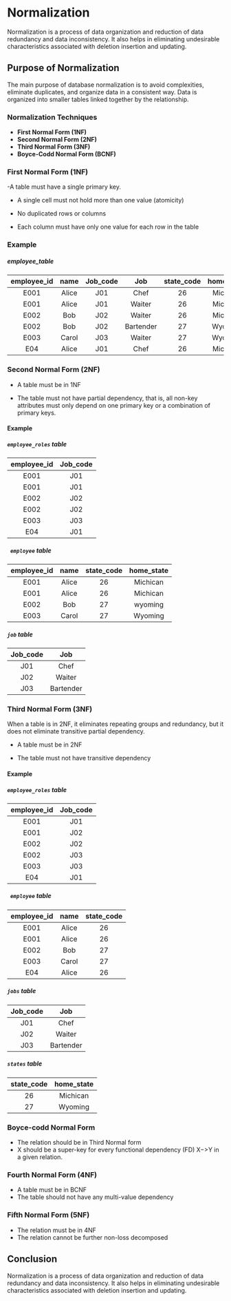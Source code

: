 # Normalization

Normalization is a process of data organization and reduction of data redundancy and data inconsistency.
It also helps in eliminating undesirable characteristics associated with deletion insertion and updating.
## Purpose of Normalization

The main purpose of database normalization is to avoid complexities, eliminate duplicates, and organize data in a consistent way.
Data is organized into smaller tables linked together by the relationship.


### Normalization Techniques

- **First Normal Form (1NF)**
- **Second Normal Form (2NF)**
- **Third Normal Form (3NF)**
- **Boyce-Codd Normal Form (BCNF)**


### First Normal Form (1NF)
-A table must have a single primary key.

- A single cell must not hold more than one value (atomicity)

- No duplicated rows or columns  
- Each column must have only one value for each row in the table

### Example
##### employee_table

| employee_id | name | Job_code | Job|state_code | home_state|
|:-----------:|:----:|:--------:|:--:|:---------:|:---------:|
| E001        | Alice|J01       | Chef | 26 |Michican|
|E001|Alice|J01|Waiter|26|Michican|
|E002|Bob|J02|Waiter|26|Michican|
|E002|Bob|J02|Bartender|27|Wyoming|
|E003|Carol|J03|Waiter|27|Wyoming|
|E04|Alice|J01|Chef|26|Michican|




### Second Normal Form (2NF)

- A table must be in 1NF

- The table must not have partial dependency, that is, all non-key attributes must only depend on one primary key or a combination of primary keys.


#### Example

##### `employee_roles` table

| employee_id |  Job_code |
|:-----------:|:--------:|
| E001        |J01       |
|E001|J01|
|E002|J02|
|E002|J02|
|E003|J03|
|E04|J01|

##### ` employee` table

| employee_id | name |state_code | home_state|
|:-----------:|:----:|:---------:|:---------:|
| E001        | Alice|26 |Michican|
|E001|Alice|26|Michican|
|E002|Bob|27|wyoming|
|E003|Carol|27|Wyoming|




##### `job` table

| Job_code | Job|
|:--------:|:--:|
|J01|Chef|
|J02|Waiter|
|J03|Bartender|



### Third Normal Form (3NF)
When a table is in 2NF, it eliminates repeating groups and redundancy, but it does not eliminate transitive partial dependency.

- A table must be in 2NF

- The table must not have transitive dependency

#### Example

##### `employee_roles` table

| employee_id |  Job_code |
|:-----------:|:--------:|
| E001        |J01       |
|E001|J02|
|E002|J02|
|E002|J03|
|E003|J03|
|E04|J01|

##### ` employee` table

| employee_id | name |state_code |
|:-----------:|:----:|:---------:|
| E001        | Alice|26 |
|E001|Alice|26|
|E002|Bob|27|
|E003|Carol|27|
|E04|Alice|26|

##### `jobs` table

| Job_code | Job|
|:--------:|:--:|
|J01|Chef|
|J02|Waiter|
|J03|Bartender|

##### `states` table

| state_code | home_state|
|:----------:|:---------:|
|26|Michican|
|27|Wyoming|


### Boyce-codd Normal Form

- The relation should be in Third Normal form  
- X should be a super-key for every functional dependency (FD) X−>Y in a given relation. 

### Fourth Normal Form (4NF)

- A table must be in BCNF
- The table should not have any multi-value dependency

### Fifth Normal Form (5NF)
- The relation must be in 4NF
- The relation cannot be further non-loss decomposed



## Conclusion

Normalization is a process of data organization and reduction of data redundancy and data inconsistency.
It also helps in eliminating undesirable characteristics associated with deletion insertion and updating.